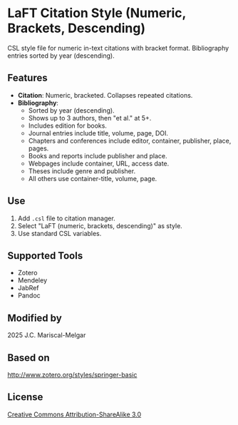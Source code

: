 # LaFT Citation Style (Numeric, Brackets, Descending)

CSL style file for numeric in-text citations with bracket format. Bibliography entries sorted by year (descending).

## Features

- **Citation**: Numeric, bracketed. Collapses repeated citations.
- **Bibliography**:
  - Sorted by year (descending).
  - Shows up to 3 authors, then "et al." at 5+.
  - Includes edition for books.
  - Journal entries include title, volume, page, DOI.
  - Chapters and conferences include editor, container, publisher, place, pages.
  - Books and reports include publisher and place.
  - Webpages include container, URL, access date.
  - Theses include genre and publisher.
  - All others use container-title, volume, page.

## Use

1. Add `.csl` file to citation manager.
2. Select "LaFT (numeric, brackets, descending)" as style.
3. Use standard CSL variables.

## Supported Tools

- Zotero
- Mendeley
- JabRef
- Pandoc

## Modified by

2025 J.C. Mariscal-Melgar

## Based on

http://www.zotero.org/styles/springer-basic

## License

[Creative Commons Attribution-ShareAlike 3.0](http://creativecommons.org/licenses/by-sa/3.0/)
